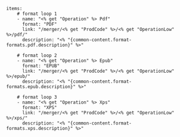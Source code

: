     items: 
        # format loop 1
        - name: "<% get "Operation" %> Pdf"
          format: "PDF"
          link: "/merger/<% get "ProdCode" %>/<% get "OperationLow" %>/pdf/"
          description: "<% "{common-content.format-formats.pdf.description}" %>"

        # format loop 2
        - name: "<% get "Operation" %> Epub"
          format: "EPUB"
          link: "/merger/<% get "ProdCode" %>/<% get "OperationLow" %>/epub/"
          description: "<% "{common-content.format-formats.epub.description}" %>"

        # format loop 3
        - name: "<% get "Operation" %> Xps"
          format: "XPS"
          link: "/merger/<% get "ProdCode" %>/<% get "OperationLow" %>/xps/"
          description: "<% "{common-content.format-formats.xps.description}" %>"

